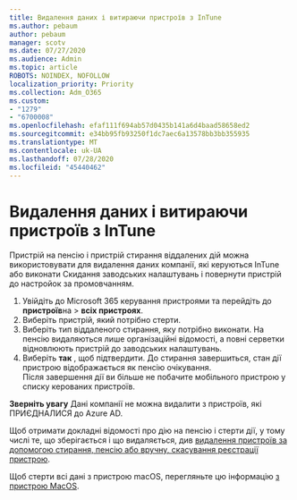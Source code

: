 ```yaml
---
title: Видалення даних і витираючи пристроїв з InTune
ms.author: pebaum
author: pebaum
manager: scotv
ms.date: 07/27/2020
ms.audience: Admin
ms.topic: article
ROBOTS: NOINDEX, NOFOLLOW
localization_priority: Priority
ms.collection: Adm_O365
ms.custom:
- "1279"
- "6700008"
ms.openlocfilehash: efaf111f694ab57d0435b141a6d4baad58658ed2
ms.sourcegitcommit: e34bb95fb93250f1dc7aec6a13578bb3bb355935
ms.translationtype: MT
ms.contentlocale: uk-UA
ms.lasthandoff: 07/28/2020
ms.locfileid: "45440462"
---
```

# <a name="removing-data-and-wiping-devices-from-intune"></a>Видалення даних і витираючи пристроїв з InTune

Пристрій на пенсію і пристрій стирання віддалених дій можна використовувати для видалення даних компанії, які керуються InTune або виконати Скидання заводських налаштувань і повернути пристрій до настройок за промовчанням.

1. Увійдіть до Microsoft 365 керування пристроями та перейдіть до **пристроїв**на  >  **всіх пристроях**.
2. Виберіть пристрій, який потрібно стерти.
3. Виберіть тип віддаленого стирання, яку потрібно виконати. На пенсію видаляються лише організаційні відомості, а повні серветки відновлюють пристрій до заводських налаштувань.
4. Виберіть **так** , щоб підтвердити. До стирання завершиться, стан дії пристрою відображається як пенсію очікування.</br>
    Після завершення дії ви більше не побачите мобільного пристрою у списку керованих пристроїв.

**Зверніть увагу** Дані компанії не можна видалити з пристроїв, які ПРИЄДНАЛИСЯ до Azure AD.

Щоб отримати докладні відомості про дію на пенсію і стерти дії, у тому числі те, що зберігається і що видаляється, див [видалення пристроїв за допомогою стирання, пенсію або вручну, скасування реєстрації пристрою](https://docs.microsoft.com/intune/devices-wipe).

Щоб стерти всі дані з пристрою macOS, перегляньте цю інформацію [з пристрою MacOS](https://docs.microsoft.com/intune/device-erase).